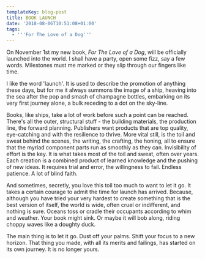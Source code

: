 ```yaml
---
templateKey: blog-post
title: BOOK LAUNCH
date: '2018-08-06T10:51:08+01:00'
tags:
  - '''For The Love of a Dog'''
---
```

On November 1st my new book, _For The Love of a Dog_, will be officially launched into the world. I shall have a party, open some fizz, say a few words.  Milestones must me marked or they slip through our fingers like time.

I like the word 'launch'.  It is used to describe the promotion of anything these days, but for me it always summons the image of a ship, heaving into the sea after the pop and smash of champagne bottles, embarking on its very first journey alone, a bulk receding to a dot on the sky-line.

Books, like ships, take a lot of work before such a point can be reached.  There's all the outer, structural stuff - the building materials, the production line, the forward planning.  Publishers want products that are top quality, eye-catching and with the resilience to thrive.  More vital still, is the toil and sweat behind the scenes, the writing, the crafting, the honing, all to ensure that the myriad component parts run as smoothly as they can.  Invisibility of effort is the key.  It is what takes most of the toil and sweat, often over years.  Each creation is a combined product of learned knowledge and the pushing of new ideas.  It requires trial and error, the willingness to fail.  Endless patience.  A lot of blind faith.

And sometimes, secretly, you love this toil too much to want to let it go.  It takes a certain courage to admit the time for launch has arrived.  Because, although you have tried your very hardest to create something that is the best version of itself, the world is wide, often cruel or indifferent, and nothing is sure.  Oceans toss or cradle their occupants according to whim and weather.  Your book might sink.  Or maybe it will bob along, riding choppy waves like a doughty duck.

The main thing is to let it go.  Dust off your palms.  Shift your focus to a new horizon.  That thing you made, with all its merits and failings, has started on its own journey.  It is no longer yours.
